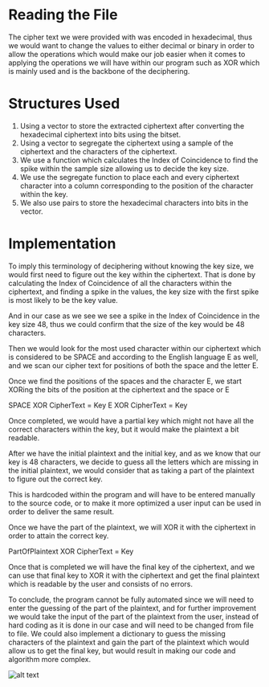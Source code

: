 # Reading the File
The cipher text we were provided with was encoded in hexadecimal, thus we would want to change the values to either decimal or binary in order to allow the operations which would make our job easier when it comes to applying the operations we will have within our program such as XOR which is mainly used and is the backbone of the deciphering.

# Structures Used
1.	Using a vector to store the extracted ciphertext after converting the hexadecimal ciphertext into bits using the bitset.
2.	Using a vector to segregate the ciphertext using a sample of the ciphertext and the characters of the ciphertext.
3.	We use a function which calculates the Index of Coincidence to find the spike within the sample size allowing us to decide the key size.
4.	We use the segregate function to place each and every ciphertext character into a column corresponding to the position of the character within the key.
5.	We also use pairs to store the hexadecimal characters into bits in the vector.

# Implementation
To imply this terminology of deciphering without knowing the key size, we would first need to figure out the key within the ciphertext. That is done by calculating the Index of Coincidence of all the characters within the ciphertext, and finding a spike in the values, the key size with the first spike is most likely to be the key value.
 
And in our case as we see we see a spike in the Index of Coincidence in the key size 48, thus we could confirm that the size of the key would be 48 characters.

Then we would look for the most used character within our ciphertext which is considered to be SPACE and according to the English language E as well, and we scan our cipher text for positions of  both the space and the letter E.

Once we find the positions of the spaces and the character E, we start XORing the bits of the position at the ciphertext and the space or E

SPACE XOR CipherText = Key
E XOR CipherText = Key

Once completed, we would have a partial key which might not have all the correct characters within the key, but it would make the plaintext a bit readable.

After we have the initial plaintext and the initial key, and as we know that our key is 48 characters, we decide to guess all the letters which are missing in the initial plaintext, we would consider that as taking a part of the plaintext to figure out the correct key.
 
This is hardcoded within the program and will have to be entered manually to the source code, or to make it more optimized a user input can be used in order to deliver the same result.

Once we have the part of the plaintext, we will XOR it with the ciphertext in order to attain the correct key. 

PartOfPlaintext XOR CipherText = Key

Once that is completed we will have the final key of the ciphertext, and we can use that final key to XOR it with the ciphertext and get the final plaintext which is readable by the user and consists of no errors.

To conclude, the program cannot be fully automated since we will need to enter the guessing of the part of the plaintext, and for further improvement we would take the input of the part of the plaintext from the user, instead of hard coding as it is done in our case and will need to be changed from file to file. We could also implement a dictionary to guess the missing characters of the plaintext and gain the part of the plaintext which would allow us to get the final key, but would result in making our code and algorithm more complex.


![alt text](https://www.researchgate.net/profile/Imam_Riadi/publication/287205397/figure/fig1/AS:307741068414976@1450382596520/Encryption-and-decryption-Process-of-Vigenere-cipher-Description-Pi-Plaintext-Ci.png)
